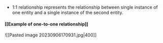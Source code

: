 - 1:1 relationship represents the relationship between single instance of one entity and a single instance of the second entity.
#### [[Example of one-to-one relationship]]

![[Pasted image 20230906170931.jpg|400]]